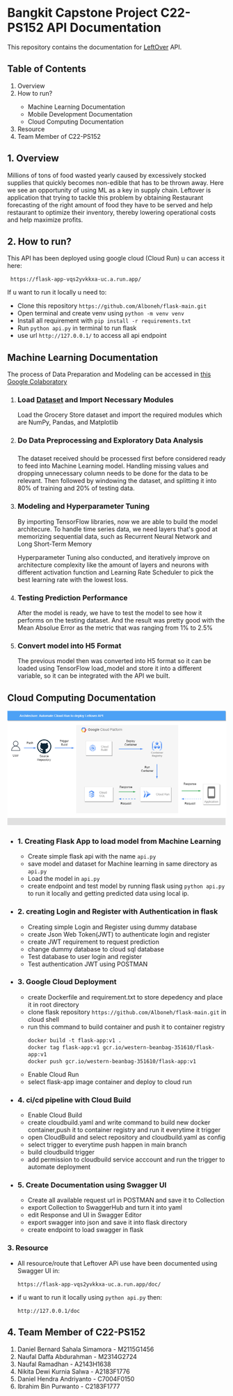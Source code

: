 # Bangkit Capstone Project C22-PS152 API Documentation

This repository contains the documentation for [LeftOver](https://flask-app-vqs2yvkkxa-uc.a.run.app/) API.

<h2>Table of Contents</h2>
<ol>
  <li>Overview</li>
  <li>How to run?</li>
  <ul>
    <li>Machine Learning Documentation</li>
    <li>Mobile Development Documentation</li>
    <li>Cloud Computing Documentation</li>
  </ul>
  <li>Resource</li>
  <li>Team Member of C22-PS152</li>
</ol>

## 1. Overview

   Millions of tons of food wasted yearly caused by excessively stocked supplies that quickly becomes non-edible 
that has to be thrown away. Here we see an opportunity of using ML as a key in supply chain.
    Leftover is application that trying to tackle this problem by obtaining Restaurant forecasting of the right 
amount of food they have to be served and help restaurant to optimize their inventory, 
thereby lowering operational costs and help maximize profits.

## 2. How to run?
 This API has been deployed using google cloud (Cloud Run) u can access it here:
  ```
   https://flask-app-vqs2yvkkxa-uc.a.run.app/
  ```
  If u want to run it locally u need to:
  - Clone this repository `https://github.com/Alboneh/flask-main.git`
  - Open terminal and create venv using `python -m venv venv`
  - Install all requirement with `pip install -r requirements.txt`
  - Run `python api.py` in terminal to run flask
  - use url `http://127.0.0.1/` to access all api endpoint

## Machine Learning Documentation
<p>The process of Data Preparation and Modeling can be accessed in <a href="https://colab.research.google.com/drive/1cCAh3e3iVQRfrrMAU6q_aY36ZBpgxVvP?usp=sharing">this Google Colaboratory</a></p>
<ol>
	<li><h3>Load <a href="https://github.com/Alboneh/flask-main/blob/main/Groceries_dataset.csv">Dataset</a> and Import Necessary Modules</h3></li>
	<p>Load the Grocery Store dataset and import the required modules which are NumPy, Pandas, and Matplotlib</p>
	<li><h3>Do Data Preprocessing and Exploratory Data Analysis<h3></li>
	<p>The dataset received should be processed first before considered ready to feed into Machine Learning model. Handling missing values and dropping unnecessary column needs to be done for the data to be relevant. Then followed by windowing the dataset, and splitting it into 80% of training and 20% of testing data.</p>
	<li><h3>Modeling and Hyperparameter Tuning</h3></li>
	<p>By importing TensorFlow libraries, now we are able to build the model architecure. To handle time series data, we need layers that's good at memorizing sequential data, such as Recurrent Neural Network and Long Short-Term Memory</p>
		<p>Hyperparameter Tuning also conducted, and iteratively improve on architecture complexity like the amount of layers and neurons with different activation function and Learning Rate Scheduler to pick the best learning rate with the lowest loss.</p>
	<li><h3>Testing Prediction Performance</h3></li>
		<p>After the model is ready, we have to test the model to see how it performs on the testing dataset. And the result was pretty good with the Mean Absolue Error as the metric that was ranging from 1% to 2.5%</p>
		<li><h3>Convert model into H5 Format</h3></li>
		<p>The previous model then was converted into H5 format so it can be loaded using TensorFlow load_model and store it into a different variable, so it can be integrated with the API we built.</p>
</ol>

## Cloud Computing Documentation

![plot](./static/cloudimage2.png)

- ### 1. Creating Flask App to load model from Machine Learning
  - Create simple flask api with the name `api.py`
  - save model and dataset for Machine learning in same directory as `api.py`
  - Load the model in `api.py`
  - create endpoint and test model by running flask using `python api.py` to run it locally and getting predicted data using local ip.
- ### 2. creating Login and Register with Authentication in flask
  - Creating simple Login and Register using dummy database
  - create Json Web Token(JWT) to authenticate login and register
  - create JWT requirement to request prediction
  - change dummy database to cloud sql database
  - Test database to user login and register
  - Test authentication JWT using POSTMAN
- ### 3. Google Cloud Deployment
  - create Dockerfile and requirement.txt to store depedency and place it in root directory
  - clone flask repository `https://github.com/Alboneh/flask-main.git` in cloud shell
  - run this command to build container and push it to container registry
      ```
    docker build -t flask-app:v1 .
    docker tag flask-app:v1 gcr.io/western-beanbag-351610/flask-app:v1
    docker push gcr.io/western-beanbag-351610/flask-app:v1
    ```
  - Enable Cloud Run
  - select flask-app image container and deploy to cloud run 
- ### 4. ci/cd pipeline with Cloud Build
  - Enable Cloud Build
  - create cloudbuild.yaml and write command to build new docker container,push it to container registry and run it everytime it trigger
  - open CloudBuild and select repository and cloudbuild.yaml as config
  - select trigger to everytime push happen in main branch
  - build cloudbuild trigger
  - add permission to cloudbuild service acccount and run the trigger to automate deployment
 
- ### 5. Create Documentation using Swagger UI
  - Create all available request url in POSTMAN and save it to Collection
  - export Collection to SwaggerHub and turn it into yaml
  - edit Response and UI in Swagger Editor
  - export swagger into json and save it into flask directory
  - create endpoint to load swagger in flask

### 3. Resource
  - All resource/route that Leftover APi use have been documented using Swagger UI in:
      ```
    https://flask-app-vqs2yvkkxa-uc.a.run.app/doc/
    ```
  - if u want to run it locally using `python api.py` then:
       ```
    http://127.0.0.1/doc
    ```
## 4. Team Member of C22-PS152
<ol>
	<li>Daniel Bernard Sahala Simamora - M2115G1456</li>
	<li>Naufal Daffa Abdurahman - M2314G2724</li>
	<li>Naufal Ramadhan - A2143H1638</li>
	<li>Nikita Dewi Kurnia Salwa - A2183F1776</li>
	<li>Daniel Hendra Andriyanto - C7004F0150</li>
	<li>Ibrahim Bin Purwanto - C2183F1777</li>
<ol>
	
